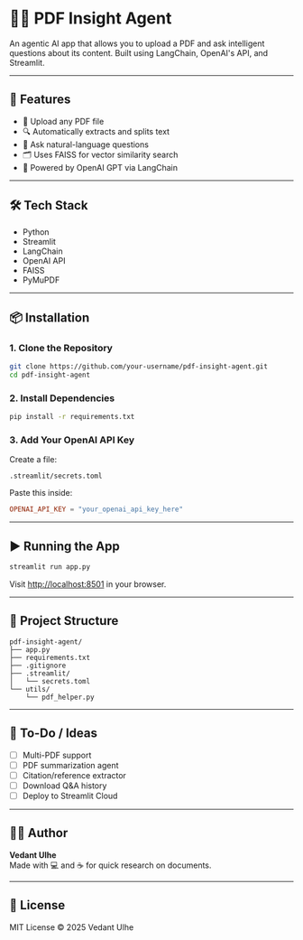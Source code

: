 # 📄🤖 PDF Insight Agent

An agentic AI app that allows you to upload a PDF and ask intelligent questions about its content. Built using LangChain, OpenAI's API, and Streamlit.

---

## 🚀 Features

- 📁 Upload any PDF file  
- 🔍 Automatically extracts and splits text  
- 🧠 Ask natural-language questions  
- 🗂️ Uses FAISS for vector similarity search  
- 💬 Powered by OpenAI GPT via LangChain

---

## 🛠️ Tech Stack

- Python  
- Streamlit  
- LangChain  
- OpenAI API  
- FAISS  
- PyMuPDF  

---

## 📦 Installation

### 1. Clone the Repository

```bash
git clone https://github.com/your-username/pdf-insight-agent.git
cd pdf-insight-agent
```

### 2. Install Dependencies

```bash
pip install -r requirements.txt
```

### 3. Add Your OpenAI API Key

Create a file:

```
.streamlit/secrets.toml
```

Paste this inside:

```toml
OPENAI_API_KEY = "your_openai_api_key_here"
```

---

## ▶️ Running the App

```bash
streamlit run app.py
```

Visit [http://localhost:8501](http://localhost:8501) in your browser.

---

## 📁 Project Structure

```
pdf-insight-agent/
├── app.py
├── requirements.txt
├── .gitignore
├── .streamlit/
│   └── secrets.toml
└── utils/
    └── pdf_helper.py
```

---

## 📌 To-Do / Ideas

- [ ] Multi-PDF support  
- [ ] PDF summarization agent  
- [ ] Citation/reference extractor  
- [ ] Download Q&A history  
- [ ] Deploy to Streamlit Cloud  

---

## 🙋‍♂️ Author

**Vedant Ulhe**  
Made with 💻 and ☕ for quick research on documents.

---

## 🪪 License

MIT License © 2025 Vedant Ulhe
